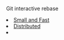 Git interactive rebase
          </li>
          <li>
            <a href="/about/small-and-fast">Small and Fast</a>
          </li>
          <li>
            <a href="/about/distributed">Distributed</a>
          </li>
          <li>
